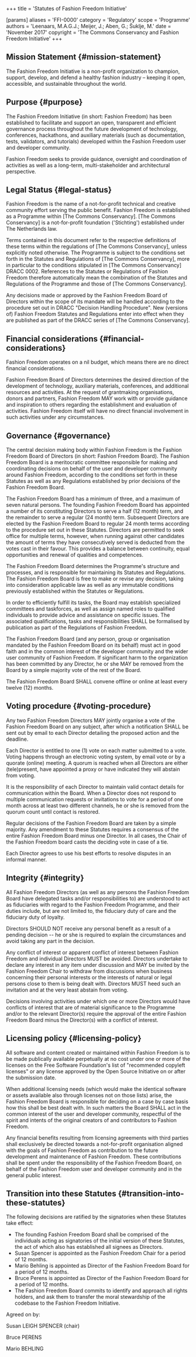 +++
title = 'Statutes of Fashion Freedom Initiative'

[params]
    aliases = 'FFI-0000'
    category = 'Regulatory'
    scope = 'Programme'
    authors = 'Leenaars, M.A.G.J.; Meijer, J.; Aben, G.; Šuklje, M.'
    date = 'November 2017'
    copyright = 'The Commons Conservancy and Fashion Freedom Initiative'
+++

## Mission Statement {#mission-statement}

The Fashion Freedom Initiative is a non-profit organization to champion, support, develop, and defend a healthy fashion industry – keeping it open, accessible, and sustainable throughout the world.

## Purpose {#purpose}

The Fashion Freedom Initiative (in short: Fashion Freedom) has been established to facilitate and support an open, transparent and efficient governance process throughout the future development of technology, conferences, hackathons, and auxiliary materials (such as documentation, tests, validators, and tutorials) developed within the Fashion Freedom user and developer community.

Fashion Freedom seeks to provide guidance, oversight and coordination of activities as well as a long-term, multi-stakeholder and architectural perspective.

## Legal Status {#legal-status}

Fashion Freedom is the name of a not-for-profit technical and creative community effort serving the public benefit. Fashion Freedom is established as a Programme within [The Commons Conservancy]. [The Commons Conservancy] is a not-for-profit foundation ('Stichting') established under The Netherlands law.

Terms contained in this document refer to the respective definitions of these terms within the regulations of [The Commons Conservancy], unless explicitly noted otherwise. The Programme is subject to the conditions set forth in the Statutes and Regulations of [The Commons Conservancy], more in particular to the conditions stipulated in [The Commons Conservancy] DRACC 0002. References to the Statutes or Regulations of Fashion Freedom therefore automatically mean the combination of the Statutes and Regulations of the Programme and those of [The Commons Conservancy].

Any decisions made or approved by the Fashion Freedom Board of Directors within the scope of its mandate will be handled according to the procedure set out in DRACC "Decision Handling Procedure". New (versions of) Fashion Freedom Statutes and Regulations enter into effect when they are published as part of the DRACC series of [The Commons Conservancy].

## Financial considerations {#financial-considerations}

Fashion Freedom operates on a nil budget, which means there are no direct financial considerations.

Fashion Freedom Board of Directors determines the desired direction of the development of technology, auxiliary materials, conferences, and additional resources and activities. At the request of grantmaking organisations, donors and partners, Fashion Freedom MAY work with or provide guidance and inspiration to others regarding the establishment and evaluation of activities. Fashion Freedom itself will have no direct financial involvement in such activities under any circumstances.

## Governance {#governance}

The central decision making body within Fashion Freedom is the Fashion Freedom Board of Directors (in short: Fashion Freedom Board). The Fashion Freedom Board is a meritocratic committee responsible for making and coordinating decisions on behalf of the user and developer community around Fashion Freedom, according to the conditions set forth in these Statutes as well as any Regulations established by prior decisions of the Fashion Freedom Board.

The Fashion Freedom Board has a minimum of three, and a maximum of seven natural persons. The founding Fashion Freedom Board has appointed a number of its constituting Directors to serve a half (12 month) term, and the remainder to serve a regular (24 month) term. Subsequent Directors are elected by the Fashion Freedom Board to regular 24 month terms according to the procedure set out in these Statutes. Directors are permitted to seek office for multiple terms, however, when running against other candidates the amount of terms they have consecutively served is deducted from the votes cast in their favour. This provides a balance between continuity, equal opportunities and renewal of qualities and competences.

The Fashion Freedom Board determines the Programme's structure and processes, and is responsible for maintaining its Statutes and Regulations. The Fashion Freedom Board is free to make or revise any decision, taking into consideration applicable law as well as any immutable conditions previously established within the Statutes or Regulations.

In order to efficiently fulfill its tasks, the Board may establish specialized committees and taskforces, as well as assign named roles to qualified individuals to provide advice and assistance on specific issues. The associated qualifications, tasks and responsibilities SHALL be formalised by publication as part of the Regulations of Fashion Freedom.

The Fashion Freedom Board (and any person, group or organisation mandated by the Fashion Freedom Board on its behalf) must act in good faith and in the common interest of the developer community and the wider user community of Fashion Freedom. If significant harm to the organization has been committed by any Director, he or she MAY be removed from the Board by a simple majority vote of the rest of the Board.

The Fashion Freedom Board SHALL convene offline or online at least every twelve (12) months.

## Voting procedure {#voting-procedure}

Any two Fashion Freedom Directors MAY jointly organise a vote of the Fashion Freedom Board on any subject, after which a notification SHALL be sent out by email to each Director detailing the proposed action and the deadline.

Each Director is entitled to one (1) vote on each matter submitted to a vote. Voting happens through an electronic voting system, by email vote or by a quorate (online) meeting. A quorum is reached when all Directors are either (tele)present, have appointed a proxy or have indicated they will abstain from voting.

It is the responsibility of each Director to maintain valid contact details for communication within the Board. When a Director does not respond to multiple communication requests or invitations to vote for a period of one month across at least two different channels, he or she is removed from the quorum count until contact is restored.

Regular decisions of the Fashion Freedom Board are taken by a simple majority. Any amendment to these Statutes requires a consensus of the entire Fashion Freedom Board minus one Director. In all cases, the Chair of the Fashion Freedom board casts the deciding vote in case of a tie.

Each Director agrees to use his best efforts to resolve disputes in an informal manner.

## Integrity {#integrity}

All Fashion Freedom Directors (as well as any persons the Fashion Freedom Board have delegated tasks and/or responsibilities to) are understood to act as fiduciaries with regard to the Fashion Freedom Programme, and their duties include, but are not limited to, the fiduciary duty of care and the fiduciary duty of loyalty.

Directors SHOULD NOT receive any personal benefit as a result of a pending decision -- he or she is required to explain the circumstances and avoid taking any part in the decision.

Any conflict of interest or apparent conflict of interest between Fashion Freedom and individual Directors MUST be avoided. Directors undertake to declare any interest in any item under discussion and MAY be invited by the Fashion Freedom Chair to withdraw from discussions when business concerning their personal interests or the interests of natural or legal persons close to them is being dealt with. Directors MUST heed such an invitation and at the very least abstain from voting.

Decisions involving activities under which one or more Directors would have conflicts of interest that are of material significance to the Programme and/or to the relevant Director(s) require the approval of the entire Fashion Freedom Board minus the Director(s) with a conflict of interest.

## Licensing policy {#licensing-policy}

All software and content created or maintained within Fashion Freedom is to be made publically available perpetually at no cost under one or more of the licenses on the Free Software Foundation's list of "recommended copyleft licenses" or any license approved by the Open Source Initiative on or after the submission date.

When additional licensing needs (which would make the identical software or assets available also through licenses not on those lists) arise, the Fashion Freedom Board is responsible for deciding on a case by case basis how this shall be best dealt with. In such matters the Board SHALL act in the common interest of the user and developer community, respectful of the spirit and intents of the original creators of and contributors to Fashion Freedom.

Any financial benefits resulting from licensing agreements with third parties shall exclusively be directed towards a not-for-profit organisation aligned with the goals of Fashion Freedom as contribution to the future development and maintenance of Fashion Freedom. These contributions shall be spent under the responsibility of the Fashion Freedom Board, on behalf of the Fashion Freedom user and developer community and in the general public interest.

## Transition into these Statutes {#transition-into-these-statutes}

The following decisions are ratified by the signatories when these Statutes take effect:
 * The founding Fashion Freedom Board shall be comprised of the individuals acting as signatories of the initial version of these Statutes, the act of which also has established all signees as Directors.
 * Susan Spencer is appointed as the Fashion Freedom Chair for a period of 12 months.
 * Mario Behling is appointed as Director of the Fashion Freedom Board for a period of 12 months.
 * Bruce Perens is appointed as Director of the Fashion Freedom Board for a period of 12 months.
 * The Fashion Freedom Board commits to identify and approach all rights holders, and ask them to transfer the moral stewardship of the codebase to the Fashion Freedom Initiative.

Agreed on by:

Susan LEIGH SPENCER (chair)

Bruce PERENS

Mario BEHLING
